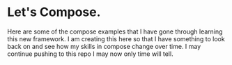 # Let's Compose.

Here are some of the compose examples that I have gone through learning this new framework. I am
creating this here so that I have something to look back on and see how my skills in compose change
over time. I may continue pushing to this repo I may now only time will tell.
